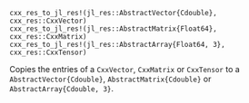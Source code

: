 ```
cxx_res_to_jl_res!(jl_res::AbstractVector{Cdouble}, cxx_res::CxxVector)
cxx_res_to_jl_res!(jl_res::AbstractMatrix{Float64}, cxx_res::CxxMatrix)
cxx_res_to_jl_res!(jl_res::AbstractArray{Float64, 3}, cxx_res::CxxTensor)
```

Copies the entries of a `CxxVector`, `CxxMatrix` or `CxxTensor`  to a `AbstractVector{Cdouble}`, `AbstractMatrix{Cdouble}` or `AbstractArray{Cdouble, 3}`.
